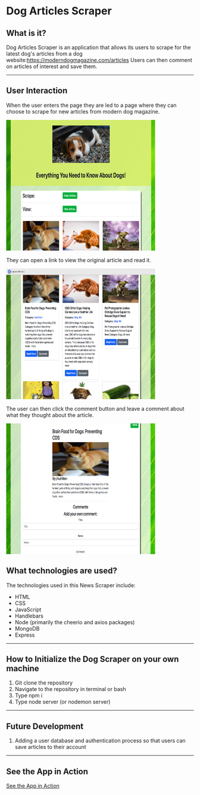 # Dog Articles Scraper

## What is it? 
Dog Articles Scraper is an application that allows its users to scrape for the latest dog's articles from a dog website:https://moderndogmagazine.com/articles
Users can then comment on articles of interest and save them. 

***

## User Interaction
When the user enters the page they are led to a page where they can choose to scrape for new articles from modern dog magazine. 

<img src="./public/assets/images/forReadMe1.jpg" width="400px" height="350px">

They can open a link to view the original article and read it. 

<img src="./public/assets/images/forReadMe2.jpg" width="400px" height="350px">

The user can then click the comment button and leave a comment about what they thought about the article. 

<img src="./public/assets/images/forReadMe3.jpg" width="400px" height="350px">

## What technologies are used? 
The technologies used in this News Scraper include: 

* HTML
* CSS
* JavaScript
* Handlebars
* Node (primarily the cheerio and axios packages)
* MongoDB
* Express

***

## How to Initialize the Dog Scraper on your own machine
1. Git clone the repository
2. Navigate to the repository in terminal or bash
3. Type npm i
4. Type node server (or nodemon server)

***
## Future Development
1. Adding a user database and authentication process so that users can save articles to their account

***
## See the App in Action
[See the App in Action](https://ancient-crag-53575.herokuapp.com/)
